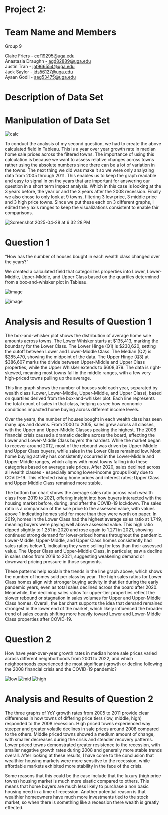 # Project 2: 

# Team Name and Members 
Group 9 <be>

Claire Friers - cef19295@uga.edu <br/>
Anastasia Draughn - agd82889@uga.edu <br/>
Justin Tran - jat966554@uga.edu <br/>
Jack Saylor - jds56127@uga.edu <br/>
Ayaan Godil - aag53475@uga.edu

# Description of Data Set

# Manipulation of Data Set 

![calc](https://github.com/clairefriers/Project2/blob/main/calc.png)

To conduct the analysis of my second question, we had to create the above calculated field in Tableau. This is a year over year growth rate in median home sale prices across the filtered towns. The importance of using this calculation is because we want to assess relative changes across towns rather using the absolute numbers since there can be a lot of variation in the towns.
The next thing we did was make it so we were only analyzing data from 2005 through 2011. This enables us to keep the graph readable and easy to signal in on the years that are important for answering our question in a short term impact analysis. Which in this case is looking at the 3 years before, the year or and the 3 years after the 2008 recession.
Finally we also chose to only look at 9 towns, filtering 3 low price, 3 middle price and 3 high price towns. Since we put these each on 3 different graphs, I edited the y axis ranges to keep the visualizations consistent to enable fair comparisons. 

![Screenshot 2025-04-28 at 6 32 28 PM](https://github.com/user-attachments/assets/a066956b-6b5f-42c9-a9ed-7a62c0f2b3dc)

# Question 1 
“How has the number of houses bought in each wealth class changed over the years?”

We created a calculated field that categorizes properties into Lower, Lower-Middle, Upper-Middle, and Upper Class based on the quartiles determined from a box-and-whisker plot in Tableau.

![image](https://github.com/user-attachments/assets/f28b79da-d33c-40ad-b2e5-b1bbc36dfed2)


![image](https://github.com/user-attachments/assets/12025a0b-2a45-4c15-809c-008b59ef93a3)


# Analysis and Results of Question 1

The box-and-whisker plot shows the distribution of average home sale amounts across towns. The Lower Whisker starts at $135,413, marking the boundary for the Lower Class. The Lower Hinge (Q1) is $230,620, setting the cutoff between Lower and Lower-Middle Class. The Median (Q2) is $285,470, showing the midpoint of the data. The Upper Hinge (Q3) at $386,607 marks the divide between Upper-Middle and Upper Class properties, while the Upper Whisker extends to $608,379. The data is right-skewed, meaning most towns fall in the middle ranges, with a few very high-priced towns pulling up the average.

This line graph shows the number of houses sold each year, separated by wealth class (Lower, Lower-Middle, Upper-Middle, and Upper Class), based on quartiles derived from the box-and-whisker plot. Each line represents the total count of sales in that class, helping us see how economic conditions impacted home buying across different income levels.

Over the years, the number of houses bought in each wealth class has seen many ups and downs. From 2000 to 2005, sales grew across all classes, with the Upper and Upper-Middle Classes peaking the highest. The 2008 financial crisis caused a dramatic decline across the board, effecting the Lower and Lower-Middle Class buyers the hardest. While the market began to recover around 2012, most of the rebound was driven by Upper-Middle and Upper Class buyers, while sales in the Lower Class remained low. Most home buying activity has consistently occurred in the Lower-Middle and Upper-Middle ranges, which aligns with most towns falling into these categories based on average sale prices. After 2020, sales declined across all wealth classes - especially among lower-income groups likely due to COVID-19. This effected rising home prices and interest rates; Upper Class and Upper Middle Class remained more stable. 

The bottom bar chart shows the average sales ratio across each wealth class from 2019 to 2021, offering insight into how buyers interacted with the housing market before, during, and after the COVID-19 lockdown. The sales ratio is a comparison of the sale price to the assessed value, with values above 1 indicating homes sold for more than they were worth on paper. In 2019, homes in the Lower Class had the highest average sales ratio at 1.749, meaning buyers were paying well above assessed value. This high ratio dipped slightly to 1.251 in 2020 and rose again to 1.271 in 2021, showing continued strong demand for lower-priced homes throughout the pandemic. Lower-Middle, Upper-Middle, and Upper Class homes consistently had sales ratios below 1, indicating they were selling for less than their assessed value. The Upper Class and Upper-Middle Class, in particular, saw a decline in sales ratios from 2019 to 2021, suggesting weakening demand or downward pricing pressure in those segments.

These patterns help explain the trends in the line graph above, which shows the number of homes sold per class by year. The high sales ratios for Lower Class homes align with stronger buying activity in that tier during the early pandemic years, even as total sales declined across the board after 2020. Meanwhile, the declining sales ratios for upper-tier properties reflect the slower rebound or stagnation in sales volumes for Upper and Upper-Middle Class homes. Overall, the bar chart supports the idea that demand remained strongest in the lower end of the market, which likely influenced the broader trend of sales counts shifting more heavily toward Lower and Lower-Middle Class properties after COVID-19.



# Question 2 
How have year-over-year growth rates in median home sale prices varied across different neighborhoods from 2001 to 2022, and which neighborhoods experienced the most significant growth or decline following the 2008 financial crisis and the COVID-19 pandemic? 

![low](https://github.com/clairefriers/Project2/blob/main/low.png)
![mid](https://github.com/clairefriers/Project2/blob/main/middle.png)
![high](https://github.com/clairefriers/Project2/blob/main/high.png)

# Analysis and Results of Question 2
The three graphs of YoY growth rates from 2005 to 2011 provide clear differences in how towns of differing price tiers (low, middle, high) responded to the 2008 recession. High priced towns experienced way steeper and greater volatile declines in sale prices around 2008 compared to the others. Middle priced towns showed a medium amount of change, with smaller decreases during the crisis and steadier recovery patterns. Lower priced towns demonstrated greater resistence to the recession, with smaller negative growth rates during 2008 and generally more stable trends overall. After looking at these results, I have come to the conclusion that wealthier housing markets were more sensitive to the recession, while affordable markets exhibited more stability in the face of the crisis.

Some reasons that this could be the case include that the luxury (high price towns) housing market is much more elastic compared to others. This means that home buyers are much less likely to purchase a non basic housing need in a time of recession. Another potential reason is that wealthier homeowners have much more investments tied to the stock market, so when there is something like a recession there wealth is greatly effected. 


